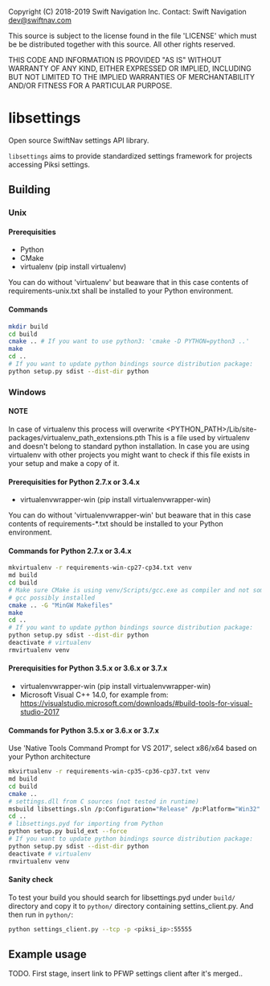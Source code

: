 Copyright (C) 2018-2019 Swift Navigation Inc.
Contact: Swift Navigation <dev@swiftnav.com>

This source is subject to the license found in the file 'LICENSE' which must
be be distributed together with this source. All other rights reserved.

THIS CODE AND INFORMATION IS PROVIDED "AS IS" WITHOUT WARRANTY OF ANY KIND,
EITHER EXPRESSED OR IMPLIED, INCLUDING BUT NOT LIMITED TO THE IMPLIED
WARRANTIES OF MERCHANTABILITY AND/OR FITNESS FOR A PARTICULAR PURPOSE.

# libsettings

Open source SwiftNav settings API library.

`libsettings` aims to provide standardized settings framework for projects accessing Piksi settings.

## Building

### Unix

#### Prerequisities

* Python
* CMake
* virtualenv (pip install virtualenv)

You can do without 'virtualenv' but beaware that in this case contents of
requirements-unix.txt shall be installed to your Python environment.

#### Commands

``` sh
mkdir build
cd build
cmake .. # If you want to use python3: 'cmake -D PYTHON=python3 ..'
make
cd ..
# If you want to update python bindings source distribution package:
python setup.py sdist --dist-dir python
```

### Windows

#### NOTE

In case of virtualenv this process will overwrite <PYTHON_PATH>/Lib/site-packages/virtualenv_path_extensions.pth
This is a file used by virtualenv and doesn't belong to standard python installation.
In case you are using virtualenv with other projects you might want to check if this file
exists in your setup and make a copy of it.

#### Prerequisities for Python 2.7.x or 3.4.x

* virtualenvwrapper-win (pip install virtualenvwrapper-win)

You can do without 'virtualenvwrapper-win' but beaware that in this case
contents of requirements-*.txt should be installed to your Python environment.

#### Commands for Python 2.7.x or 3.4.x

``` sh
mkvirtualenv -r requirements-win-cp27-cp34.txt venv
md build
cd build
# Make sure CMake is using venv/Scripts/gcc.exe as compiler and not some other
# gcc possibly installed
cmake .. -G "MinGW Makefiles"
make
cd ..
# If you want to update python bindings source distribution package:
python setup.py sdist --dist-dir python
deactivate # virtualenv
rmvirtualenv venv
```

#### Prerequisities for Python 3.5.x or 3.6.x or 3.7.x

* virtualenvwrapper-win (pip install virtualenvwrapper-win)
* Microsoft Visual C++ 14.0, for example from:
  https://visualstudio.microsoft.com/downloads/#build-tools-for-visual-studio-2017

#### Commands for Python 3.5.x or 3.6.x or 3.7.x

Use 'Native Tools Command Prompt for VS 2017', select x86/x64 based on your Python architecture

``` sh
mkvirtualenv -r requirements-win-cp35-cp36-cp37.txt venv
md build
cd build
cmake ..
# settings.dll from C sources (not tested in runtime)
msbuild libsettings.sln /p:Configuration="Release" /p:Platform="Win32"
cd ..
# libsettings.pyd for importing from Python
python setup.py build_ext --force
# If you want to update python bindings source distribution package:
python setup.py sdist --dist-dir python
deactivate # virtualenv
rmvirtualenv venv
```

#### Sanity check

To test your build you should search for libsettings.pyd under `build/` directory
and copy it to `python/` directory containing settins_client.py. And then run in `python/`:

``` sh
python settings_client.py --tcp -p <piksi_ip>:55555
```

## Example usage

TODO. First stage, insert link to PFWP settings client after it's merged..
